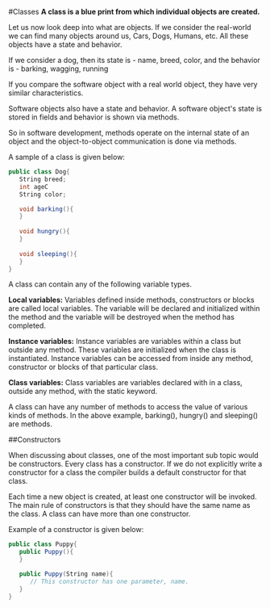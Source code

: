 #Classes
__A class is a blue print from which individual objects are created.__

Let us now look deep into what are objects. If we consider the real-world we can find many objects around us, Cars, Dogs, Humans, etc. All these objects have a state and behavior.

If we consider a dog, then its state is - name, breed, color, and the behavior is - barking, wagging, running

If you compare the software object with a real world object, they have very similar characteristics.

Software objects also have a state and behavior. A software object's state is stored in fields and behavior is shown via methods.

So in software development, methods operate on the internal state of an object and the object-to-object communication is done via methods.

A sample of a class is given below:
```c#
public class Dog{
   String breed;
   int ageC
   String color;

   void barking(){
   }
   
   void hungry(){
   }
   
   void sleeping(){
   }
}
```
A class can contain any of the following variable types.

__Local variables:__ Variables defined inside methods, constructors or blocks are called local variables. The variable will be declared and initialized within the method and the variable will be destroyed when the method has completed.

__Instance variables:__ Instance variables are variables within a class but outside any method. These variables are initialized when the class is instantiated. Instance variables can be accessed from inside any method, constructor or blocks of that particular class.

__Class variables:__ Class variables are variables declared with in a class, outside any method, with the static keyword.

A class can have any number of methods to access the value of various kinds of methods. In the above example, barking(), hungry() and sleeping() are methods.

##Constructors

When discussing about classes, one of the most important sub topic would be constructors. Every class has a constructor. If we do not explicitly write a constructor for a class the compiler builds a default constructor for that class.

Each time a new object is created, at least one constructor will be invoked. The main rule of constructors is that they should have the same name as the class. A class can have more than one constructor.

Example of a constructor is given below:
```c#
public class Puppy{
   public Puppy(){
   }

   public Puppy(String name){
      // This constructor has one parameter, name.
   }
}
```
